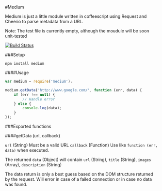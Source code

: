 #Medium

Medium is just a little module written in coffeescript using Request and Cheerio to parse metadata from a URL.

Note: The test file is currently empty, although the moudule will be soon unit-tested

[![Build Status](https://secure.travis-ci.org/tancredi/medium.png?branch=master)](http://travis-ci.org/tancredi/medium)

###Setup

``npm install medium``

####Usage

```Javascript
var medium = require('medium');

medium.getData('http://www.google.com/', function (err, data) {
	if (err !== null) {
		// Handle error
	} else {
		console.log(data);
	}
});
```

###Exported functions

####getData (url, callback)

`url` (String) Must be a valid URL
`callback` (Function) Use like `function (err, data)` when executed.

The returned `data` (Object) will contain `url` (String), `title` (String), `images` (Array), `description` (String)

The data return is only a best guess based on the DOM structure returned by the request.
Will error in case of a failed connection or in case no data was found.

